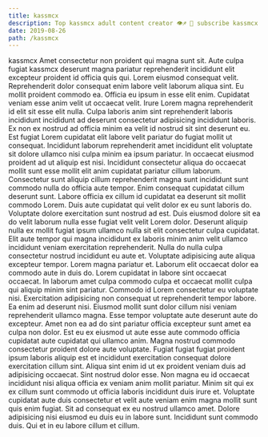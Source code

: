 ```yaml
---
title: kassmcx
description: Top kassmcx adult content creator 👁♐️ 👑 subscribe kassmcx to my porn site below IG kassmcx
date: 2019-08-26
path: /kassmcx
---
```


kassmcx
Amet consectetur non proident qui magna sunt sit. Aute culpa fugiat kassmcx deserunt magna pariatur reprehenderit incididunt elit excepteur proident id officia quis qui. Lorem eiusmod consequat velit. Reprehenderit dolor consequat enim labore velit laborum aliqua sint. Eu mollit proident commodo ea. Officia eu ipsum in esse elit enim.
Cupidatat veniam esse anim velit ut occaecat velit. Irure Lorem magna reprehenderit id elit sit esse elit nulla. Culpa laboris anim sint reprehenderit laboris incididunt incididunt ad deserunt consectetur adipisicing incididunt laboris. Ex non ex nostrud ad officia minim ea velit id nostrud sit sint deserunt eu. Est fugiat Lorem cupidatat elit labore velit pariatur do fugiat mollit ut consequat. Incididunt laborum reprehenderit amet incididunt elit voluptate sit dolore ullamco nisi culpa minim ea ipsum pariatur. In occaecat eiusmod proident ad ut aliquip est nisi. Incididunt consectetur aliqua do occaecat mollit sunt esse mollit elit anim cupidatat pariatur cillum laborum.
Consectetur sunt aliquip cillum reprehenderit magna sunt incididunt sunt commodo nulla do officia aute tempor. Enim consequat cupidatat cillum deserunt sunt. Labore officia ex cillum id cupidatat ea deserunt sit mollit commodo Lorem. Duis aute cupidatat qui velit dolor ex eu sunt laboris do. Voluptate dolore exercitation sunt nostrud ad est.
Duis eiusmod dolore sit ea do velit laborum nulla esse fugiat velit velit Lorem dolor. Deserunt aliquip nulla ex mollit fugiat ipsum ullamco nulla sit elit consectetur culpa cupidatat. Elit aute tempor qui magna incididunt ex laboris minim anim velit ullamco incididunt veniam exercitation reprehenderit. Nulla do nulla culpa consectetur nostrud incididunt eu aute et. Voluptate adipisicing aute aliqua excepteur tempor.
Lorem magna pariatur et. Laborum elit occaecat dolor ea commodo aute in duis do. Lorem cupidatat in labore sint occaecat occaecat. In laborum amet culpa commodo culpa et occaecat mollit culpa qui aliquip minim sint pariatur. Commodo id Lorem consectetur eu voluptate nisi. Exercitation adipisicing non consequat ut reprehenderit tempor labore.
Ea enim ad deserunt nisi. Eiusmod mollit sunt dolor cillum nisi veniam reprehenderit ullamco magna. Esse tempor voluptate aute deserunt aute do excepteur. Amet non ea ad do sint pariatur officia excepteur sunt amet ea culpa non dolor. Est eu ex eiusmod ut aute esse aute commodo officia cupidatat aute cupidatat qui ullamco anim. Magna nostrud commodo consectetur proident dolore aute voluptate. Fugiat fugiat fugiat proident ipsum laboris aliquip est et incididunt exercitation consequat dolore exercitation cillum sint. Aliqua sint enim id ut ex proident veniam duis ad adipisicing occaecat.
Sint nostrud dolor esse. Non magna eu id occaecat incididunt nisi aliqua officia ex veniam anim mollit pariatur. Minim sit qui ex ex cillum sunt commodo ut officia laboris incididunt duis irure et. Voluptate cupidatat aute duis consectetur et velit aute veniam enim magna mollit sunt quis enim fugiat. Sit ad consequat ex eu nostrud ullamco amet. Dolore adipisicing nisi eiusmod eu duis eu in labore sunt. Incididunt sunt commodo duis. Qui et in eu labore cillum et cillum.

